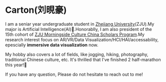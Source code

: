 # Carton(刘晛豪)

 I am a seniar year undergraduate student in [Zhejiang University](https://www.zju.edu.cn/english/)(ZJU).My major is Artificial Intelligence(AI)🤖.Honorablly, I am also president of the 15th cohort of [ZJU Morningside Culture China Scholars Program](http://www.ccsper.com/).My research interest focus on AR/VR/Data Visualization/HCI/HAI/accessability, epescially **immersive data visualization** now.
 
 My hobby also covers a lot of fields, like jogging, hiking, photography, traditional Chinese culture, etc. It's thrilled that I've finished 2 half-marathon this year!🏃
 
 If you have any question, Please do not hesitate to reach out to me!